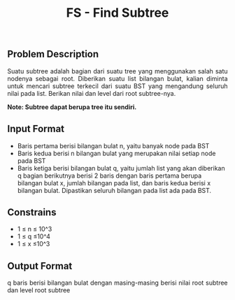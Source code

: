 <h1 align="center">FS - Find Subtree</h1>
<br>

## Problem Description
<p align="justify">Suatu subtree adalah bagian dari suatu tree yang menggunakan salah satu
nodenya sebagai root. Diberikan suatu list bilangan bulat, kalian diminta untuk
mencari subtree terkecil dari suatu BST yang mengandung seluruh nilai pada list.
Berikan nilai dan level dari root subtree-nya.</p>
<b>Note: Subtree dapat berupa tree itu sendiri.</b>

## Input Format
- Baris pertama berisi bilangan bulat n, yaitu banyak node pada BST
- Baris kedua berisi n bilangan bulat yang merupakan nilai setiap node pada BST
- Baris ketiga berisi bilangan bulat q, yaitu jumlah list yang akan diberikan
q bagian berikutnya berisi 2 baris dengan baris pertama berupa bilangan bulat x,
jumlah bilangan pada list, dan baris kedua berisi x bilangan bulat. Dipastikan seluruh
bilangan pada list ada pada BST.


## Constrains
- 1 ≤ n ≤ 10^3
- 1 ≤ q ≤10^4
- 1 ≤ x ≤10^3

## Output Format
<p align="justify">q baris berisi bilangan bulat dengan masing-masing berisi nilai root subtree dan
level root subtree
</p>
